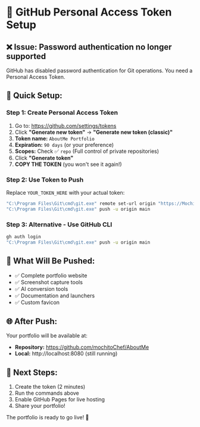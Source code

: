 # 🔐 GitHub Personal Access Token Setup

## ❌ **Issue:** Password authentication no longer supported
GitHub has disabled password authentication for Git operations. You need a Personal Access Token.

## 🚀 **Quick Setup:**

### **Step 1: Create Personal Access Token**
1. Go to: https://github.com/settings/tokens
2. Click **"Generate new token"** → **"Generate new token (classic)"**
3. **Token name:** `AboutMe Portfolio`
4. **Expiration:** `90 days` (or your preference)
5. **Scopes:** Check ✅ `repo` (Full control of private repositories)
6. Click **"Generate token"**
7. **COPY THE TOKEN** (you won't see it again!)

### **Step 2: Use Token to Push**
Replace `YOUR_TOKEN_HERE` with your actual token:

```bash
"C:\Program Files\Git\cmd\git.exe" remote set-url origin "https://MochitoChef:YOUR_TOKEN_HERE@github.com/mochitoChef/AboutMe.git"
"C:\Program Files\Git\cmd\git.exe" push -u origin main
```

### **Step 3: Alternative - Use GitHub CLI**
```bash
gh auth login
"C:\Program Files\Git\cmd\git.exe" push -u origin main
```

## 📁 **What Will Be Pushed:**
- ✅ Complete portfolio website
- ✅ Screenshot capture tools  
- ✅ AI conversion tools
- ✅ Documentation and launchers
- ✅ Custom favicon

## 🌐 **After Push:**
Your portfolio will be available at:
- **Repository:** https://github.com/mochitoChef/AboutMe
- **Local:** http://localhost:8080 (still running)

## 🎯 **Next Steps:**
1. Create the token (2 minutes)
2. Run the commands above
3. Enable GitHub Pages for live hosting
4. Share your portfolio!

The portfolio is ready to go live! 🚀

